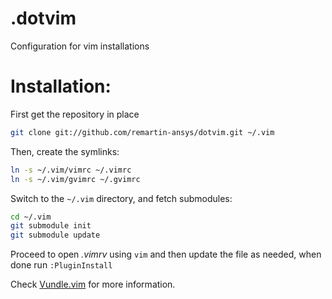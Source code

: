# .dotvim

Configuration for vim installations

# Installation:

First get the repository in place

```bash
git clone git://github.com/remartin-ansys/dotvim.git ~/.vim
```

Then, create the symlinks:

```bash
ln -s ~/.vim/vimrc ~/.vimrc
ln -s ~/.vim/gvimrc ~/.gvimrc
```

Switch to the `~/.vim` directory, and fetch submodules:

```bash
cd ~/.vim
git submodule init
git submodule update
```

Proceed to open *.vimrv* using `vim` and then update the file as needed, when done run `:PluginInstall`

Check [Vundle.vim](https://github.com/VundleVim/Vundle.vim) for more information.

